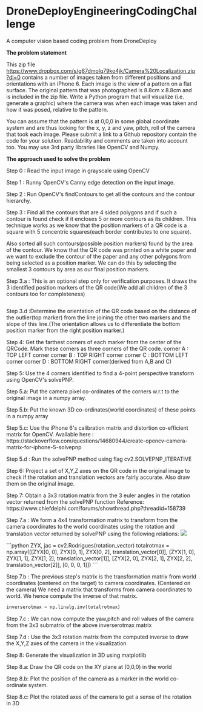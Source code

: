 # DroneDeployEngineeringCodingChallenge
A computer vision based coding problem from DroneDeploy

<b>The problem statement</b>

This zip file https://www.dropbox.com/s/g67dmolq79ko4jk/Camera%20Localization.zip?dl=0 contains a number of images taken from different positions and orientations with an iPhone 6. Each image is the view of a pattern on a flat surface. The original pattern that was photographed is 8.8cm x 8.8cm and is included in the zip file. Write a Python program that will visualize (i.e. generate a graphic) where the camera was when each image was taken and how it was posed, relative to the pattern.

You can assume that the pattern is at 0,0,0 in some global coordinate system and are thus looking for the x, y, z and yaw, pitch, roll of the camera that took each image. Please submit a link to a Github repository contain the code for your solution. Readability and comments are taken into account too. You may use 3rd party libraries like OpenCV and Numpy.

<b> The approach used to solve the problem </b>
<p>Step 0   : Read the input image in grayscale using OpenCV</p>
<p>Step 1   : Runny OpenCV's Canny edge detection on the input image.</p>
<p>Step 2   : Run OpenCV's findContours to get all the contours and the contour hierarchy.</p>
<p>Step 3   : Find all the contours that are 4 sided polygons and if such a contour is found check if it encloses 5 or 
           more contours as its children. This technique works as we know that the position markers of a QR code is a square
           with 5 concentric squares(each border contributes to one square).</p>
<p>Also sorted all such contours(possible position markers) found by the area of the contour. We know that the QR code was printed on a white paper and we want to exclude the contour of the paper and any other polygons from being selected as a position marker. We can do this by selecting the smallest 3 contours by area as our final position markers.</p>

<p>Step 3.a : This is an optional step only for verification purposes. It draws the 3 identified position markers
             of the QR code(We add all children of the 3 contours too for completeness)</p>
<img src=""></img>

<p>Step 3.d :Determine the orientation of the QR code based on the distance of the outlier(top marker) from the line joining the other two markers and the slope of this line.(The orientation allows us to differentiate the bottom position marker from the right position marker.)</p>

<p> Step 4: Get the farthest corners of each marker from the center of the QRCode. Mark these corners as three corners of
            the QR code.
            corner A : TOP LEFT corner
            corner B : TOP RIGHT corner
            corner C : BOTTOM LEFT corner 
            corner D : BOTTOM RIGHT corner(derived from A,B and C)</p>
            
<p>Step 5: Use the 4 corners identified to find a 4-point perspective transform using OpenCV's solvePNP.</p>
<p>Step 5.a: Put the camera pixel co-ordinates of the corners w.r.t to the original image in a numpy array.</p>
<p>Step 5.b: Put the known 3D co-ordinates(world coordinates) of these points in a numpy array</p>
<p>Step 5.c: Use the iPhone 6's calibration matrix and distortion co-efficient matrix for OpenCV.
           Available here : https://stackoverflow.com/questions/14680944/create-opencv-camera-matrix-for-iphone-5-solvepnp</p>
<p>Step 5.d : Run the solvePNP method using flag cv2.SOLVEPNP_ITERATIVE</p>
<p>Step 6: Project a set of X,Y,Z axes on the QR code in the original image to check if the rotation and translation
            vectors are fairly accurate. Also draw them on the original image.</p>
<p>Step 7: Obtain a 3x3 rotation matrix from the 3 euler angles in the rotation vector returned from the solvePNP function
           Reference: https://www.chiefdelphi.com/forums/showthread.php?threadid=158739</p>
<p> Step 7.a : We form a 4x4 transformation matrix to transform from the camera coordinates to the world coordinates using the rotation and translation vector returned by solvePNP using the following relations:
<img src="https://www.cc.gatech.edu/~hays/compvision2016/results/proj3/html/agartia3/ProjectionMatrix.jpg"></img></p>
```python
ZYX, jac = cv2.Rodrigues(rotation_vector)
totalrotmax = np.array([[ZYX[0, 0], ZYX[0, 1], ZYX[0, 2], translation_vector[0]],
                        [ZYX[1, 0], ZYX[1, 1], ZYX[1, 2], translation_vector[1]],
                        [ZYX[2, 0], ZYX[2, 1], ZYX[2, 2], translation_vector[2]],
                        [0, 0, 0, 1]])
```
<p>Step 7.b : The previous step's matrix is the transformation matrix from world coordinates (centered on the target) to camera coordinates. (Centered on the camera) We need a matrix that transforms from camera coordinates to world. 
We hence compute the inverse of that matrix.
           
```python
inverserotmax = np.linalg.inv(totalrotmax)
```

</p>


<p>Step 7.c : We can now compute the yaw,pitch and roll values of the camera from the 3x3 submatrix of the above inverserotmax matrix</p>
<p>Step 7.d : Use the 3x3 rotation matrix from the computed inverse to draw the X,Y,Z axes of the camera in
             the visualization</p>
<p>Step 8: Generate the visualization in 3D using matplotlib</p>
<p>Step 8.a: Draw the QR code on the XY plane at (0,0,0) in the world</p>
<p>Step 8.b: Plot the position of the camera as a marker in the world co-ordinate system.</p>
<p>Step 8.c: Plot the rotated axes of the camera to get a sense of the rotation in 3D</p>
           



    
